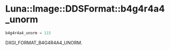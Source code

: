 # Luna::Image::DDSFormat::b4g4r4a4_unorm

```c++
b4g4r4a4_unorm = 115
```

DXGI_FORMAT_B4G4R4A4_UNORM. 

